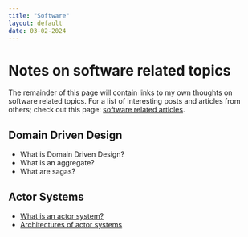 ```yaml
---
title: "Software"
layout: default
date: 03-02-2024
---
```


# Notes on software related topics

The remainder of this page will contain links to my own thoughts on software related topics. For a list of interesting posts and articles from others; check out this page: [software related articles](/notes/software/articles).

## Domain Driven Design
- What is Domain Driven Design?
- What is an aggregate?
- What are sagas?

## Actor Systems
- [What is an actor system?](/notes/software/actors/what-is-an-actor-system)
- [Architectures of actor systems](/notes/software/actors/architectures-of-actor-systems)
